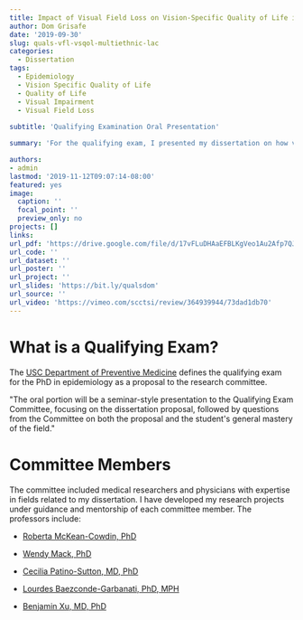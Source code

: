 ```yaml
---
title: Impact of Visual Field Loss on Vision-Specific Quality of Life in Multi-Ethnic, Population-Based Cohorts in Los Angeles County
author: Dom Grisafe
date: '2019-09-30'
slug: quals-vfl-vsqol-multiethnic-lac
categories:
  - Dissertation
tags:
  - Epidemiology
  - Vision Specific Quality of Life
  - Quality of Life
  - Visual Impairment
  - Visual Field Loss
  
subtitle: 'Qualifying Examination Oral Presentation'

summary: 'For the qualifying exam, I presented my dissertation on how visual impairment affects quality of life in multiethnic cohorts from Los Angeles. A committee of medical professors questioned the methodology, interpretation, and implications of the research. I concluded by proposing future projects for the dissertation.'

authors:
- admin
lastmod: '2019-11-12T09:07:14-08:00'
featured: yes
image:
  caption: ''
  focal_point: ''
  preview_only: no
projects: []
links:
url_pdf: 'https://drive.google.com/file/d/17vFLuDHAaEFBLKgVeo1Au2Afp7QJRwcl/view?usp=sharing'
url_code: ''
url_dataset: ''
url_poster: ''
url_project: ''
url_slides: 'https://bit.ly/qualsdom'
url_source: ''
url_video: 'https://vimeo.com/scctsi/review/364939944/73dad1db70'
---
```


# What is a Qualifying Exam?

The [USC Department of Preventive Medicine](https://catalogue.usc.edu/preview_program.php?catoid=7&poid=6836&returnto=1755) defines the qualifying exam for the PhD in epidemiology as a proposal to the research committee.  

"The oral portion will be a seminar-style presentation to the Qualifying Exam Committee, focusing on the dissertation proposal, followed by questions from the Committee on both the proposal and the student's general mastery of the field."  

# Committee Members 

The committee included medical researchers and physicians with expertise in fields related to my dissertation. I have developed my research projects under guidance and mentorship of each committee member. The professors include:  

- [Roberta McKean-Cowdin, PhD](https://keck.usc.edu/faculty-search/roberta-mckean-cowdin/)  

- [Wendy Mack, PhD](https://keck.usc.edu/faculty-search/wendy-jean-mack/)  

- [Cecilia Patino-Sutton, MD, PhD](https://keck.usc.edu/faculty-search/cecilia-patino-sutton/)  

- [Lourdes Baezconde-Garbanati, PhD, MPH](https://keck.usc.edu/faculty-search/lourdes-baez-conde/)  

- [Benjamin Xu, MD, PhD](https://keck.usc.edu/faculty-search/benjamin-yixing-xu/)  
